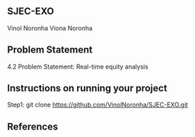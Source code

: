 ## SJEC-EXO
Vinol Noronha 
Viona Noronha

## Problem Statement
4.2 Problem Statement: Real-time equity analysis

## Instructions on running your project
Step1: git clone https://github.com/VinolNoronha/SJEC-EXO.git


## References
